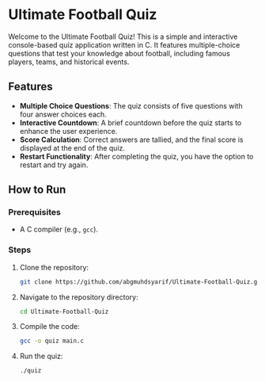 # Ultimate Football Quiz

Welcome to the Ultimate Football Quiz! This is a simple and interactive console-based quiz application written in C. It features multiple-choice questions that test your knowledge about football, including famous players, teams, and historical events.

## Features
- **Multiple Choice Questions**: The quiz consists of five questions with four answer choices each.
- **Interactive Countdown**: A brief countdown before the quiz starts to enhance the user experience.
- **Score Calculation**: Correct answers are tallied, and the final score is displayed at the end of the quiz.
- **Restart Functionality**: After completing the quiz, you have the option to restart and try again.

## How to Run

### Prerequisites
- A C compiler (e.g., `gcc`).

### Steps
1. Clone the repository:
    ```bash
    git clone https://github.com/abgmuhdsyarif/Ultimate-Football-Quiz.git
    ```
2. Navigate to the repository directory:
    ```bash
    cd Ultimate-Football-Quiz
    ```
3. Compile the code:
    ```bash
    gcc -o quiz main.c
    ```
4. Run the quiz:
    ```bash
    ./quiz
    ```